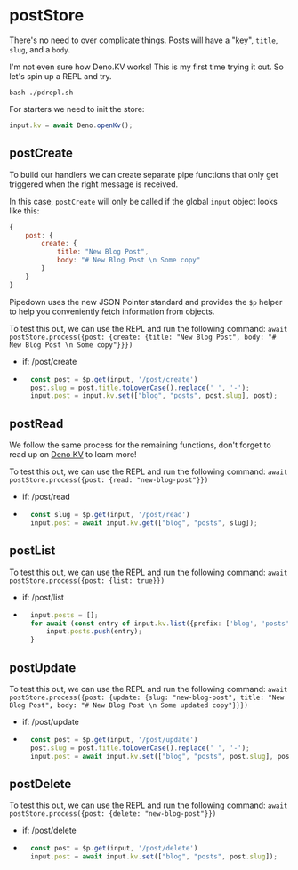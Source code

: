 # postStore
There's no need to over complicate things. Posts will have a "key", `title`, `slug`, and a `body`.

I'm not even sure how Deno.KV works! This is my first time trying it out. So let's spin up a REPL and try.

`bash ./pdrepl.sh`

For starters we need to init the store:
```ts
input.kv = await Deno.openKv();
```

## postCreate
To build our handlers we can create separate pipe functions that only get triggered when the right message is received. 

In this case, `postCreate` will only be called if the global `input` object looks like this:

```js
{
    post: {
        create: {
            title: "New Blog Post",
            body: "# New Blog Post \n Some copy"
        }
    }
}
```

Pipedown uses the new JSON Pointer standard and provides the `$p` helper to help you conveniently fetch information from objects.

To test this out, we can use the REPL and run the following command:
`await postStore.process({post: {create: {title: "New Blog Post", body: "# New Blog Post \n Some copy"}}})`

- if: /post/create
- ```ts
    const post = $p.get(input, '/post/create')
    post.slug = post.title.toLowerCase().replace(' ', '-');
    input.post = input.kv.set(["blog", "posts", post.slug], post);
    ```

## postRead
We follow the same process for the remaining functions, don't forget to read up on [Deno KV](https://deno.land/api@v1.42.4?s=Deno.Kv&unstable=) to learn more!

To test this out, we can use the REPL and run the following command:
`await postStore.process({post: {read: "new-blog-post"}})`

- if: /post/read
- ```ts
    const slug = $p.get(input, '/post/read')
    input.post = await input.kv.get(["blog", "posts", slug]);
    ```

## postList
To test this out, we can use the REPL and run the following command:
`await postStore.process({post: {list: true}})`

- if: /post/list
- ```ts
    input.posts = [];
    for await (const entry of input.kv.list({prefix: ['blog', 'posts']})){
        input.posts.push(entry);
    }
    ```

## postUpdate
To test this out, we can use the REPL and run the following command:
`await postStore.process({post: {update: {slug: "new-blog-post", title: "New Blog Post", body: "# New Blog Post \n Some updated copy"}}})`

- if: /post/update
- ```ts
    const post = $p.get(input, '/post/update')
    post.slug = post.title.toLowerCase().replace(' ', '-');
    input.post = await input.kv.set(["blog", "posts", post.slug], post);
    ```

## postDelete
To test this out, we can use the REPL and run the following command:
`await postStore.process({post: {delete: "new-blog-post"}})`

- if: /post/delete
- ```ts
    const post = $p.get(input, '/post/delete')
    input.post = await input.kv.set(["blog", "posts", post.slug]);
    ```